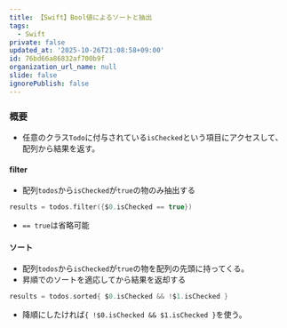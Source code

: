```yaml
---
title: 【Swift】Bool値によるソートと抽出
tags:
  - Swift
private: false
updated_at: '2025-10-26T21:08:58+09:00'
id: 76bd66a86832af700b9f
organization_url_name: null
slide: false
ignorePublish: false
---
```

### 概要
* 任意のクラス`Todo`に付与されている`isChecked`という項目にアクセスして、配列から結果を返す。

#### filter
* 配列`todos`から`isChecked`が`true`の物のみ抽出する
```Swift
results = todos.filter({$0.isChecked == true})
```
* `== true`は省略可能

#### ソート
* 配列`todos`から`isChecked`が`true`の物を配列の先頭に持ってくる。
* 昇順でのソートを適応してから結果を返却する

```Swift
results = todos.sorted{ $0.isChecked && !$1.isChecked }
```
* 降順にしたければ`{ !$0.isChecked && $1.isChecked }`を使う。
